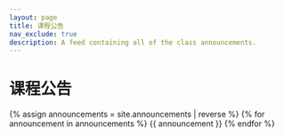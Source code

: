 ```yaml
---
layout: page
title: 课程公告
nav_exclude: true
description: A feed containing all of the class announcements.
---
```


# 课程公告

{% assign announcements = site.announcements | reverse %}
{% for announcement in announcements %}
{{ announcement }}
{% endfor %}
